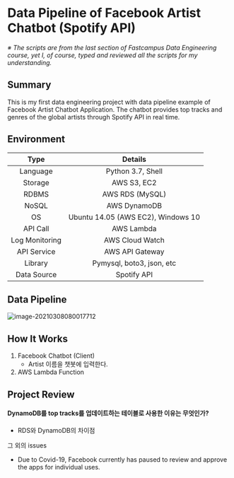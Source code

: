 # Data Pipeline of Facebook Artist Chatbot (Spotify API)

*※  The scripts are from the last section of Fastcampus Data Engineering course, yet I, of course, typed and reviewed all the scripts for my understanding.* 



## Summary

This is my first data engineering project with data pipeline example of Facebook Artist Chatbot Application. The chatbot provides top tracks and genres of the global artists through Spotify API in real time. 



## Environment

|      Type      |              Details               |
| :------------: | :--------------------------------: |
|    Language    |         Python 3.7, Shell          |
|    Storage     |            AWS S3, EC2             |
|     RDBMS      |          AWS RDS (MySQL)           |
|     NoSQL      |            AWS DynamoDB            |
|       OS       | Ubuntu 14.05 (AWS EC2), Windows 10 |
|    API Call    |             AWS Lambda             |
| Log Monitoring |          AWS Cloud Watch           |
|  API Service   |          AWS API Gateway           |
|    Library     |     Pymysql, boto3, json, etc      |
|  Data Source   |            Spotify API             |



## Data Pipeline

![image-20210308080017712](C:\Users\Trey\AppData\Roaming\Typora\typora-user-images\image-20210308080017712.png)

## How It Works

1. Facebook Chatbot (Client)
   - Artist 이름을 챗봇에 입력한다.
2. AWS Lambda Function





## Project Review

#### DynamoDB를 top tracks를 업데이트하는 테이블로 사용한 이유는 무엇인가?

- RDS와 DynamoDB의 차이점



그 외의 issues

- Due to Covid-19, Facebook currently has paused to review and approve the apps for individual uses.